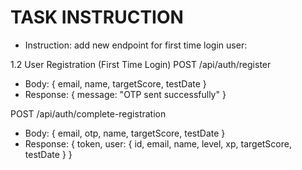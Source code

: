 # TASK INSTRUCTION


- Instruction: add new endpoint for first time login user:

1.2 User Registration (First Time Login)
POST /api/auth/register
- Body: { email, name, targetScore, testDate }
- Response: { message: "OTP sent successfully" }

POST /api/auth/complete-registration
- Body: { email, otp, name, targetScore, testDate }
- Response: { token, user: { id, email, name, level, xp, targetScore, testDate } }
